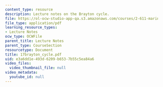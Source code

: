 ```yaml
---
content_type: resource
description: Lecture notes on the Brayton cycle.
file: https://ol-ocw-studio-app-qa.s3.amazonaws.com/courses/2-611-marine-power-and-propulsion-fall-2006/e3a6dd1e493d6209b6537b55c5ea84a6_17brayton_cycle.pdf
file_type: application/pdf
learning_resource_types:
- Lecture Notes
ocw_type: OCWFile
parent_title: Lecture Notes
parent_type: CourseSection
resourcetype: Document
title: 17brayton_cycle.pdf
uid: e3a6dd1e-493d-6209-b653-7b55c5ea84a6
video_files:
  video_thumbnail_file: null
video_metadata:
  youtube_id: null
---
```


